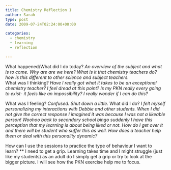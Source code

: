 ```yaml
---
title: Chemistry Reflection 1
author: Sarah
type: post
date: 2009-07-24T02:24:00+00:00

categories:
  - chemistry
  - learning
  - reflection

---
```

What happened/What did I do today?
<span style="font-style: italic;">An overview of the subject and what is to come. Why are are we here? What is it that chemistry teachers do? how is this different to other science and subject teachers.<br /></span>
What was I thinking?
<span style="font-style: italic;">Have I really got what it takes to be an exceptional chemistry teacher? I feel dread at this point? Is my PKN really every going to exist- it feels like an impossibility? I really wonder if I can do this?</span>

What was I feeling?
<span style="font-style: italic;">Confused. Shut down a little. </span>
What did I do?
<span style="font-style: italic;">I felt myself personalizing my interactions with Debbie and other students. When I did not give the correct response I imagined it was because I was not a likeable person! Woohoo back to secondary school bingo suddenly I have this perception that my learning is about being liked or not. How do I get over it and there will be student who suffer this as well. How does a teacher help them or deal with this personality dynamic?</span>

How can I use the sessions to practice the type of behaviour I want to learn?
** I need to get a grip. Learning takes time and I might struggle (just like my students) as an adult do I simply get a grip or try to look at the bigger picture. I will see how the PKN exercise help me to focus.
